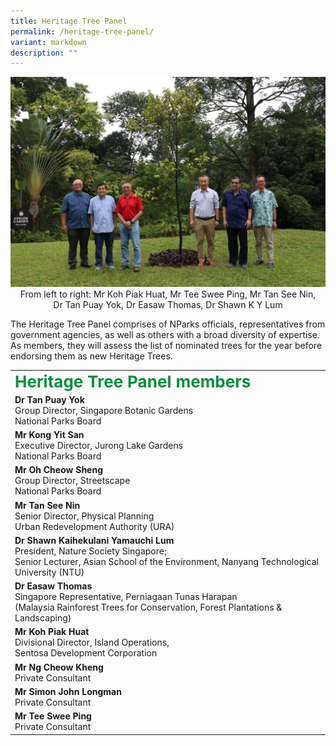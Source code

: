 ```yaml
---
title: Heritage Tree Panel
permalink: /heritage-tree-panel/
variant: markdown
description: ""
---
```

<img src="/images/ht-panel-04102024.jpg">
<div style="text-align: center">From left to right: Mr Koh Piak Huat, Mr Tee Swee Ping, Mr Tan See Nin,<br>Dr Tan Puay Yok, Dr Easaw Thomas, Dr Shawn
K Y Lum</div>
<p>The Heritage Tree Panel comprises of NParks officials, representatives from government agencies, as well as others with a broad diversity of expertise. As members, they will assess the list of nominated trees for the year before endorsing them as new Heritage Trees.</p>
<table>
<tbody>
<tr><td><div style="font-size: 26px; color: #098e3e;"><b>Heritage Tree Panel members</b></div>
</td></tr>
<tr><td>
<b>Dr Tan Puay Yok</b>
<br>Group Director, Singapore Botanic Gardens
<br>National Parks Board</td>
</tr>
<tr><td>
<b>Mr Kong Yit San</b>
<br>Executive Director, Jurong Lake Gardens
<br>National Parks Board</td></tr>
<tr><td>
<b>Mr Oh Cheow Sheng</b>
<br>Group Director, Streetscape
<br>National Parks Board </td>
</tr>
<tr><td>
<b>Mr Tan See Nin</b>
<br>Senior Director, Physical Planning
<br>Urban Redevelopment Authority (URA)</td>
</tr>
<tr><td>
<b>Dr Shawn Kaihekulani Yamauchi Lum</b>
<br>President, Nature Society Singapore;
<br>Senior Lecturer, Asian School of the Environment, Nanyang Technological
University (NTU)</td>
</tr>
<tr><td>
<b>Dr Easaw Thomas</b>
<br>Singapore Representative, Perniagaan Tunas Harapan
<br>(Malaysia Rainforest Trees for Conservation, Forest Plantations &amp;
Landscaping)</td>
</tr>
<tr><td>
<b>Mr Koh Piak Huat</b>
<br>Divisional Director, Island Operations,
	<br>Sentosa Development Corporation</td>
</tr>
<tr><td>
<b>Mr Ng Cheow Kheng</b>
<br>Private Consultant</td>
</tr>
<tr><td>
<b>Mr Simon John Longman</b>
<br>Private Consultant</td>
</tr>
<tr><td>
<b>Mr Tee Swee Ping</b>
<br>Private Consultant</td>
</tr>
</tbody>
</table><p></p>